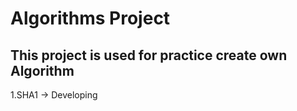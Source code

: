 # Algorithms Project
## This project is used for practice create own Algorithm 

1.SHA1 -> Developing
